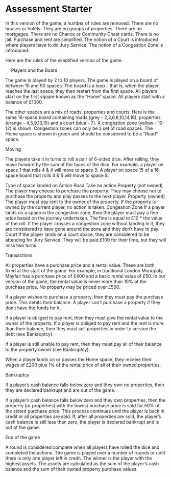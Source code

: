 # Assessment Starter

In this version of the game, a number of rules are removed. There are no houses or hotels. They are no groups of properties. There are no mortgages. There are no Chance or Community Chest cards. There is no jail. Purchase and rent are simplified. The notion of a Court is introduced where players have to do Jury Service. The notion of a Congestion Zone is introduced.

Here are the rules of the simplified version of the game.

 
Players and the Board

The game is played by 2 to 10 players. The game is played on a board of between 10 and 50 spaces. The board is a loop – that is, when the player reaches the last space, they then restart from the first space. 
All players start on the first square known as the “Home” space. All players start with a balance of £1000.

The other spaces are a mix of roads, properties and courts. Here is the same 16-space board containing roads (grey - 2,3,6,8,10,14,16), properties (orange - 4,5,9,13,15) and a court (blue - 7). A congestion zone (yellow - 10-12) is shown. Congestion zones can only be a set of road spaces. The Home space is shown in green and should be considered to be a “Road” space.


Moving

The players take it in turns to roll a pair of 6-sided dice. After rolling, they move forward by the sum of the faces of the dice. For example, a player on space 1 that rolls 4 & 4 will move to space 9. A player on space 15 of a 16-space board that rolls 4 & 5 will move to space 8.

Type of space landed on	Action
Road	Take no action
Property (not owned)	The player may choose to purchase the property. They may choose not to purchase the property and play passes to the next player.
Property (owned)	The player must pay rent to the owner of the property. If the property is owned by the current player, no action is taken.
Congestion Zone	If a player lands on a space in the congestion zone, then the player must pay a fine price based on the journey undertaken.  The fine is equal to £10 * the value of the roll. If the player crosses a congestion zone without landing in it, they are considered to have gone around the zone and they don’t have to pay.
Court	If the player lands on a court space, they are considered to be attending for Jury Service. They will be paid £100 for their time, but they will miss two turns.


Transactions

All properties have a purchase price and a rental value.  These are both fixed at the start of the game.  For example, in traditional London Monopoly, Mayfair has a purchase price of £400 and a basic rental value of £50. In our version of the game, the rental value is never more than 10% of the purchase price. No property may be priced over £500.

If a player wishes to purchase a property, then they must pay the purchase price. This debits their balance. A player can’t purchase a property if they don’t have the funds for it.

If a player is obliged to pay rent, then they must give the rental value to the owner of the property. If a player is obliged to pay rent and the rent is more than their balance, then they must sell properties in order to service the debt (see Bankruptcy).

If a player is still unable to pay rent, then they must pay all of their balance to the property owner (see Bankruptcy).

When a player lands on or passes the Home space, they receive their wages of £200 plus 1% of the rental price of all of their owned properties.

Bankruptcy

If a player’s cash balance falls below zero and they own no properties, then they are declared bankrupt and are out of the game. 

If a player’s cash balance falls below zero and they own properties, then the property (or properties) with the lowest purchase price is sold for 50% of the stated purchase price. This process continues until the player is back in credit or all properties are sold. If, after all properties are sold, the player’s cash balance is still less than zero, the player is declared bankrupt and is out of the game.

End of the game

A round is considered complete when all players have rolled the dice and completed the actions. The game is played over a number of rounds or until there is only one player left in credit. The winner is the player with the highest assets. The assets are calculated as the sum of the player’s cash balance and the sum of their owned property purchase values.

